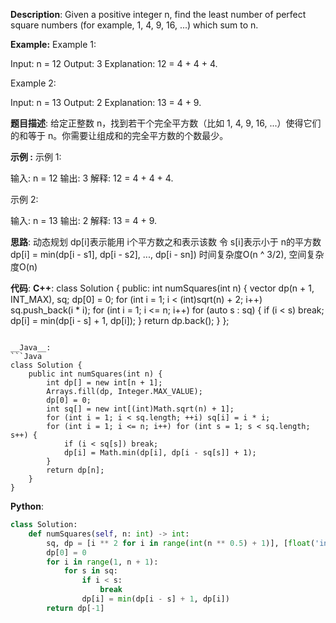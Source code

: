 __Description__:
Given a positive integer n, find the least number of perfect square numbers (for example, 1, 4, 9, 16, ...) which sum to n.

__Example:__
Example 1:

Input: n = 12
Output: 3 
Explanation: 12 = 4 + 4 + 4.

Example 2:

Input: n = 13
Output: 2
Explanation: 13 = 4 + 9.

__题目描述__:
给定正整数 n，找到若干个完全平方数（比如 1, 4, 9, 16, ...）使得它们的和等于 n。你需要让组成和的完全平方数的个数最少。

__示例 :__
示例 1:

输入: n = 12
输出: 3 
解释: 12 = 4 + 4 + 4.

示例 2:

输入: n = 13
输出: 2
解释: 13 = 4 + 9.

__思路__:
动态规划
dp[i]表示能用 i个平方数之和表示该数
令 s[i]表示小于 n的平方数
dp[i] = min(dp[i - s1], dp[i - s2], ..., dp[i - sn])
时间复杂度O(n ^ 3/2), 空间复杂度O(n)

__代码__:
__C++__:
class Solution {
public:
    int numSquares(int n) {
        vector<int> dp(n + 1, INT_MAX), sq;
        dp[0] = 0;
        for (int i = 1; i < (int)sqrt(n) + 2; i++) sq.push_back(i * i);
        for (int i = 1; i <= n; i++) for (auto s : sq)
        {
            if (i < s) break;
            dp[i] = min(dp[i - s] + 1, dp[i]);
        }
        return dp.back();
    }
};
```

__Java__:
```Java
class Solution {
    public int numSquares(int n) {
        int dp[] = new int[n + 1];
        Arrays.fill(dp, Integer.MAX_VALUE);
        dp[0] = 0;
        int sq[] = new int[(int)Math.sqrt(n) + 1];
        for (int i = 1; i < sq.length; ++i) sq[i] = i * i;
        for (int i = 1; i <= n; i++) for (int s = 1; s < sq.length; s++) {
            if (i < sq[s]) break;
            dp[i] = Math.min(dp[i], dp[i - sq[s]] + 1);
        }
        return dp[n];
    }
}
```

__Python__:
```Python
class Solution:
    def numSquares(self, n: int) -> int:
        sq, dp = [i ** 2 for i in range(int(n ** 0.5) + 1)], [float('inf')] * (n + 1)
        dp[0] = 0
        for i in range(1, n + 1):
            for s in sq:
                if i < s:
                    break
                dp[i] = min(dp[i - s] + 1, dp[i])
        return dp[-1]
```